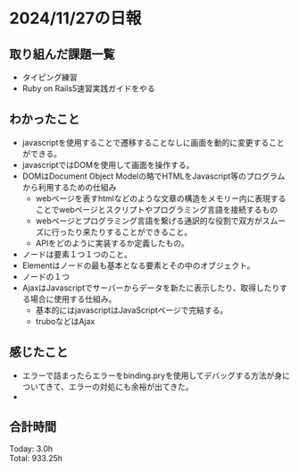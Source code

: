 # 2024/11/27の日報
## 取り組んだ課題一覧
* タイピング練習
* Ruby on Rails5速習実践ガイドをやる
## わかったこと
* javascriptを使用することで遷移することなしに画面を動的に変更することができる。
* javascriptではDOMを使用して画面を操作する。
* DOMはDocument Object Modelの略でHTMLをJavascript等のプログラムから利用するための仕組み
  *  webページを表すhtmlなどのような文章の構造をメモリー内に表現することでwebページとスクリプトやプログラミング言語を接続するもの
  *  webページとプログラミング言語を繋げる通訳的な役割で双方がスムーズに行ったり来たりすることができること。
  *  APIをどのように実装するか定義したもの。
*  ノードは要素１つ１つのこと。
*  Elementはノードの最も基本となる要素とその中のオブジェクト。
  *  ノードの１つ
* AjaxはJavascriptでサーバーからデータを新たに表示したり、取得したりする場合に使用する仕組み。
  *  基本的にはjavascriptはJavaScriptページで完結する。
  *  truboなどはAjax 

      
## 感じたこと
* エラーで詰まったらエラーをbinding.pryを使用してデバッグする方法が身についてきて、エラーの対処にも余裕が出てきた。
* 
## 合計時間  
Today: 3.0h<br>
Total: 933.25h
